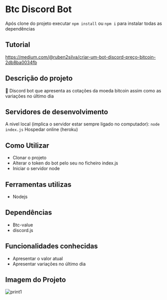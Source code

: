 # Btc Discord Bot

Após clone do projeto executar `npm install` ou `npm i` para instalar todas as dependências 

## Tutorial

https://medium.com/@ruben2silva/criar-um-bot-discord-preço-bitcoin-2db8ba0034fb

## Descrição do projeto

:money_with_wings: Discord bot que apresenta as cotações da moeda bitcoin assim como as variações no último dia

## Servidores de desenvolvimento
A nivel local (implica o servidor estar sempre ligado no computador): `node index.js`
Hospedar online (heroku)

## Como Utilizar

- Clonar o projeto
- Alterar o token do bot pelo seu no ficheiro index.js
- Iniciar o servidor node

## Ferramentas utilizas

- Nodejs

## Dependências

- Btc-value
- discord.js

## Funcionalidades conhecidas

- Apresentar o valor atual
- Apresentar variações no último dia

## Imagem do Projeto
![print1](https://cdn-images-1.medium.com/max/800/1*CnBH4kp6IfNA2Lp44a-J8w.png)

